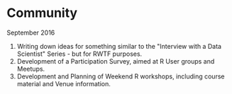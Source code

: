 # Community

September 2016 

1. Writing down ideas for something similar to the "Interview with a Data Scientist" Series - but for RWTF purposes.
2. Development of a Participation Survey, aimed at R User groups and Meetups.
3. Development and Planning of Weekend R workshops, including course material and Venue information.
